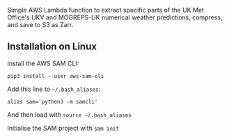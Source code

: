 Simple AWS Lambda function to extract specific parts of the UK Met Office's UKV and MOGREPS-UK numerical weather predictions, compress, and save to S3 as Zarr.

## Installation on Linux

Install the AWS SAM CLI:

```shell
pip3 install --user aws-sam-cli
```

Add this line to `~/.bash_aliases`:

```
alias sam='python3 -m samcli'
```

And then load with `source ~/.bash_aliases`

Initialise the SAM project with `sam init`
